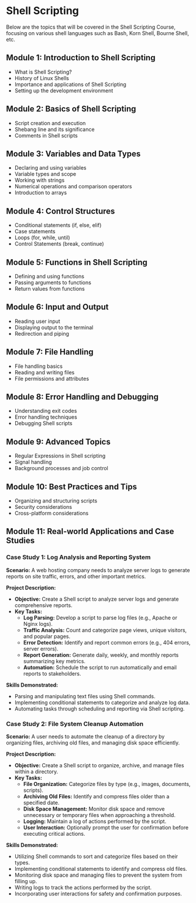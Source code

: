 # Shell Scripting

Below are the topics that will be covered in the Shell Scripting Course, focusing on various shell languages such as Bash, Korn Shell, Bourne Shell, etc.

## Module 1: Introduction to Shell Scripting
- What is Shell Scripting?
- History of Linux Shells
- Importance and applications of Shell Scripting
- Setting up the development environment

## Module 2: Basics of Shell Scripting
- Script creation and execution
- Shebang line and its significance
- Comments in Shell scripts

## Module 3: Variables and Data Types
- Declaring and using variables
- Variable types and scope
- Working with strings
- Numerical operations and comparison operators
- Introduction to arrays

## Module 4: Control Structures
- Conditional statements (if, else, elif)
- Case statements
- Loops (for, while, until)
- Control Statements (break, continue)

## Module 5: Functions in Shell Scripting
- Defining and using functions
- Passing arguments to functions
- Return values from functions

## Module 6: Input and Output
- Reading user input
- Displaying output to the terminal
- Redirection and piping

## Module 7: File Handling
- File handling basics
- Reading and writing files
- File permissions and attributes

## Module 8: Error Handling and Debugging
- Understanding exit codes
- Error handling techniques
- Debugging Shell scripts

## Module 9: Advanced Topics
- Regular Expressions in Shell scripting
- Signal handling
- Background processes and job control

## Module 10: Best Practices and Tips
- Organizing and structuring scripts
- Security considerations
- Cross-platform considerations

## Module 11: Real-world Applications and Case Studies
### Case Study 1: Log Analysis and Reporting System
**Scenario:** A web hosting company needs to analyze server logs to generate reports on site traffic, errors, and other important metrics.

**Project Description:**
- **Objective:** Create a Shell script to analyze server logs and generate comprehensive reports.
- **Key Tasks:**
  - **Log Parsing:** Develop a script to parse log files (e.g., Apache or Nginx logs).
  - **Traffic Analysis:** Count and categorize page views, unique visitors, and popular pages.
  - **Error Detection:** Identify and report common errors (e.g., 404 errors, server errors).
  - **Report Generation:** Generate daily, weekly, and monthly reports summarizing key metrics.
  - **Automation:** Schedule the script to run automatically and email reports to stakeholders.

**Skills Demonstrated:**
- Parsing and manipulating text files using Shell commands.
- Implementing conditional statements to categorize and analyze log data.
- Automating tasks through scheduling and reporting via Shell scripting.

### Case Study 2: File System Cleanup Automation
**Scenario:** A user needs to automate the cleanup of a directory by organizing files, archiving old files, and managing disk space efficiently.

**Project Description:**
- **Objective:** Create a Shell script to organize, archive, and manage files within a directory.
- **Key Tasks:**
  - **File Organization:** Categorize files by type (e.g., images, documents, scripts).
  - **Archiving Old Files:** Identify and compress files older than a specified date.
  - **Disk Space Management:** Monitor disk space and remove unnecessary or temporary files when approaching a threshold.
  - **Logging:** Maintain a log of actions performed by the script.
  - **User Interaction:** Optionally prompt the user for confirmation before executing critical actions.

**Skills Demonstrated:**
- Utilizing Shell commands to sort and categorize files based on their types.
- Implementing conditional statements to identify and compress old files.
- Monitoring disk space and managing files to prevent the system from filling up.
- Writing logs to track the actions performed by the script.
- Incorporating user interactions for safety and confirmation purposes.
